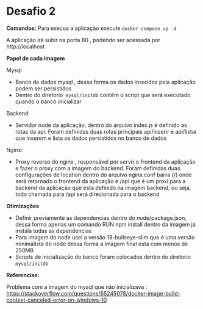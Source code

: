 # Desafio 2

**Comandos:** 
Para execua a aplicação execute 
`docker-compose up -d`

A aplicação irá subir na porta 80 , podendo ser acessada por 
http://localhost


**Papel de cada imagem** 


Mysql
 * Banco de dados mysql , dessa forma os dados inseridos pela aplicação podem ser persistidos 
 * Dentro do diretorio` mysql/initdb` contêm o script que será executado quando o banco inicializar 

Backend
* Servidor node da aplicação,  dentro do arquivo index.js é definido as rotas da api. Foram definidas duas rotas principais api/inserir e api/listar que inserem e lista os dados persistidos no banco de dados 

Nginx:

* Proxy reverso do nginx , responsável por servir o frontend da aplicação e fazer o proxy com a imagem do backend. Foram definidas duas configurações de location  dentro do arquivo nginx.conf  barra (/) onde será retornado o frontend da aplicação e /api  que é um proxi para a backend da aplicação que esta definido na imagem backend, ou seja, todo chamada para /api será direcionada para o backend 


**Otimizações** 
* Definir previamente as dependencias dentro do node/package.json, dessa forma apenas um comando RUN npm install dentro da imagem já instala todas as dependencias 
* Para imagem do node usei a versão 18-bullseye-slim  que  é uma versão minimalista do node dessa forma a imagem final esta com menos de 250MB 
* Scripts de inicialização do banco foram colocados dentro do diretorio `mysql/initdb `

**Referencias:** 

Problema com a imagem do mysql que não inicializava : 
https://stackoverflow.com/questions/65245078/docker-image-build-context-canceled-error-on-windows-10 

